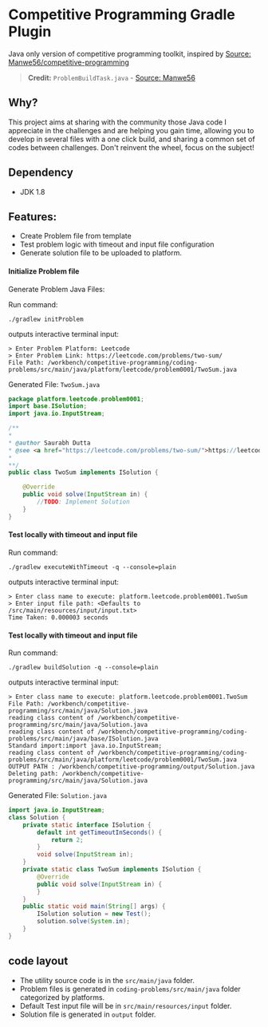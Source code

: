 # Competitive Programming Gradle Plugin

Java only version of competitive programming toolkit, inspired by [Source: Manwe56/competitive-programming](https://github.com/Manwe56/competitive-programming)

> **Credit:** `ProblemBuildTask.java`  - [Source: Manwe56](https://github.com/Manwe56/competitive-programming/blob/master/src/main/java/builder/FileBuilder.java)

## Why?
This project aims at sharing with the community those Java code I appreciate in the challenges and are helping you gain time, allowing you to develop in several files with a one click build, and sharing a common set of codes between challenges. Don't reinvent the wheel, focus on the subject!

## Dependency
 - JDK 1.8

## Features: 

- Create Problem file from template
- Test problem logic with timeout and input file configuration
- Generate solution file to be uploaded to platform.


#### Initialize Problem file

Generate Problem Java Files:

Run command: 

```shell
./gradlew initProblem
```

outputs interactive terminal input:
```shell
> Enter Problem Platform: Leetcode
> Enter Problem Link: https://leetcode.com/problems/two-sum/
File Path: /workbench/competitive-programming/coding-problems/src/main/java/platform/leetcode/problem0001/TwoSum.java
```


Generated File: `TwoSum.java`

```java
package platform.leetcode.problem0001;
import base.ISolution;
import java.io.InputStream;

/**
*
* @author Saurabh Dutta
* @see <a href="https://leetcode.com/problems/two-sum/">https://leetcode.com/problems/two-sum/</a> 
*
**/
public class TwoSum implements ISolution {

    @Override
    public void solve(InputStream in) {
        //TODO: Implement Solution
    }
}
```


#### Test locally with timeout and input file

Run command: 
```shell
./gradlew executeWithTimeout -q --console=plain
```

outputs interactive terminal input:
```shell
> Enter class name to execute: platform.leetcode.problem0001.TwoSum
> Enter input file path: <Defaults to /src/main/resources/input/input.txt>
Time Taken: 0.000003 seconds
```



#### Test locally with timeout and input file

Run command: 
```shell
./gradlew buildSolution -q --console=plain
```
outputs interactive terminal input:
```shell
> Enter class name to execute: platform.leetcode.problem0001.TwoSum
File Path: /workbench/competitive-programming/src/main/java/Solution.java
reading class content of /workbench/competitive-programming/src/main/java/Solution.java
reading class content of /workbench/competitive-programming/coding-problems/src/main/java/base/ISolution.java
Standard import:import java.io.InputStream;
reading class content of /workbench/competitive-programming/coding-problems/src/main/java/platform/leetcode/problem0001/TwoSum.java
OUTPUT PATH : /workbench/competitive-programming/output/Solution.java
Deleting path: /workbench/competitive-programming/src/main/java/Solution.java
```

Generated File: `Solution.java`
```java
import java.io.InputStream;
class Solution {
	private static interface ISolution {
		default int getTimeoutInSeconds() {
			return 2;
		}
		void solve(InputStream in);
	}
	private static class TwoSum implements ISolution {
		@Override
		public void solve(InputStream in) {
		}
	}
	public static void main(String[] args) {
		ISolution solution = new Test();
		solution.solve(System.in);
	}
}
```

## code layout

- The utility source code is in the `src/main/java` folder. 
- Problem files is generated in `coding-problems/src/main/java` folder categorized by platforms.
- Default Test input file will be in `src/main/resources/input` folder.
- Solution file is generated in `output` folder.